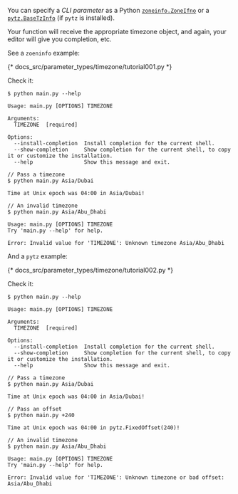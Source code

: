 You can specify a *CLI parameter* as a Python <a href="https://docs.python.org/3/library/zoneinfo.html" class="external-link" target="_blank">`zoneinfo.ZoneIfno`</a> or a <a href="https://pythonhosted.org/pytz/" class="external-link" target="_blank">`pytz.BaseTzInfo`</a> (if `pytz` is installed).

Your function will receive the appropriate timezone object, and again, your editor will give you completion, etc.

See a `zoeninfo` example:

{* docs_src/parameter_types/timezone/tutorial001.py *}

Check it:

<div class="termy">

```console
$ python main.py --help

Usage: main.py [OPTIONS] TIMEZONE

Arguments:
  TIMEZONE  [required]

Options:
  --install-completion  Install completion for the current shell.
  --show-completion     Show completion for the current shell, to copy it or customize the installation.
  --help                Show this message and exit.

// Pass a timezone
$ python main.py Asia/Dubai

Time at Unix epoch was 04:00 in Asia/Dubai!

// An invalid timezone
$ python main.py Asia/Abu_Dhabi

Usage: main.py [OPTIONS] TIMEZONE
Try 'main.py --help' for help.

Error: Invalid value for 'TIMEZONE': Unknown timezone Asia/Abu_Dhabi
```

</div>

And a `pytz` example:

{* docs_src/parameter_types/timezone/tutorial002.py *}

Check it:

<div class="termy">

```console
$ python main.py --help

Usage: main.py [OPTIONS] TIMEZONE

Arguments:
  TIMEZONE  [required]

Options:
  --install-completion  Install completion for the current shell.
  --show-completion     Show completion for the current shell, to copy it or customize the installation.
  --help                Show this message and exit.

// Pass a timezone
$ python main.py Asia/Dubai

Time at Unix epoch was 04:00 in Asia/Dubai!

// Pass an offset
$ python main.py +240

Time at Unix epoch was 04:00 in pytz.FixedOffset(240)!

// An invalid timezone
$ python main.py Asia/Abu_Dhabi

Usage: main.py [OPTIONS] TIMEZONE
Try 'main.py --help' for help.

Error: Invalid value for 'TIMEZONE': Unknown timezone or bad offset: Asia/Abu_Dhabi
```

</div>
